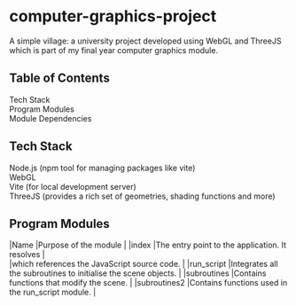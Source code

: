# computer-graphics-project
A simple village: a university project developed using WebGL and ThreeJS which is part of my final year computer graphics module.

## Table of Contents
  Tech Stack  
  Program Modules  
  Module Dependencies

## Tech Stack
  Node.js (npm tool for managing packages like vite)  
  WebGL  
  Vite (for local development server)  
  ThreeJS (provides a rich set of geometries, shading functions and more)

## Program Modules
|Name         |Purpose of the module                                              |
|index        |The entry point to the application. It resolves <script></script>  |  
              |which references the JavaScript source code.                       |
|run_script   |Integrates all the subroutines to initialise the scene objects.    |
|subroutines  |Contains functions that modify the scene.                          |
|subroutines2 |Contains functions used in the run_script module.                  |

